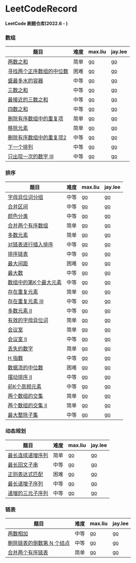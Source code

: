 # LeetCodeRecord

**LeetCode 刷题仓库(2022.6 - )**

### 数组

题目 | 难度 | max.liu | jay.lee
-- |--|--|--
[两数之和](https://leetcode.cn/problems/two-sum/)| 简单| [go](/twoSum/maxLiu.go) | [go](/twoSum/jayLee.go)
[寻找两个正序数组的中位数](https://leetcode.cn/problems/median-of-two-sorted-arrays/)| 困难| [go](findMedianSortedArrays/maxLiu.go) | [go](/findMedianSortedArrays/jayLee.go)
[盛最多水的容器](https://leetcode.cn/problems/container-with-most-water/)| 中等| [go](maxArea/maxLiu.go) | [go]()
[三数之和](https://leetcode.cn/problems/3sum/)| 中等| [go](threeSum/maxLiu.go) | [go](/threeSum/jayLee.go)
[最接近的三数之和](https://leetcode.cn/problems/3sum-closest/)| 中等| [go](threeSumClosest/maxLiu.go) | [go](/threeSumClosest/jayLee.go)
[四数之和](https://leetcode.cn/problems/4sum/)| 中等| [go](fourSum/maxLiu.go) | [go](fourSum/jayLee.go)
[删除有序数组中的重复项](https://leetcode.cn/problems/remove-duplicates-from-sorted-array/)| 简单| [go](removeDuplicates/maxLiu.go) | [go](removeDuplicates/jayLee.go)
[移除元素](https://leetcode.cn/problems/remove-element/)| 简单| [go](removeElement/maxLiu.go) | [go](removeElement/jayLee.go)
[删除有序数组中的重复项2](https://leetcode.cn/problems/remove-duplicates-from-sorted-array-ii/)| 中等| [go](removeDuplicates2/maxLiu.go) | [go](removeDuplicates2/jayLee.go)
[下一个排列](https://leetcode.cn/problems/next-permutation/)| 中等| [go](nextPermutation/maxLiu.go) | [go](nextPermutation/jayLee.go)
[只出现一次的数字 III](https://leetcode.cn/problems/single-number-iii/)| 中等| [go](singleNumber/maxLiu.go) | [go](singleNumber/jayLee.go)

### 排序

题目 | 难度 | max.liu | jay.lee
-- |--|--|--
[字母异位词分组](https://leetcode.cn/problems/group-anagrams/)| 中等| [go](/groupAnagrams/maxLiu.go) | [go](/groupAnagrams/jayLee.go)
[合并区间](https://leetcode.cn/problems/merge-intervals/)| 中等| [go](/merge/maxLiu.go) | [go](/merge/jayLee.go)
[颜色分类](https://leetcode.cn/problems/sort-colors/)| 中等| [go](/sortColors/maxLiu.go) | [go](/sortColors/jayLee.go)
[合并两个有序数组](https://leetcode.cn/problems/merge-sorted-array/)| 简单| [go](/merge2/maxLiu.go) | [go](/merge2/jayLee.go)
[多数元素](https://leetcode.cn/problems/majority-element/)| 简单| [go](/majorityElement/maxLiu.go) | [go](/majorityElement/jayLee.go)
[对链表进行插入排序](https://leetcode.cn/problems/insertion-sort-list/)| 中等| [go](/insertionSortList/maxLiu.go) | [go](/insertionSortList/jayLee.go)
[排序链表](https://leetcode.cn/problems/sort-list/)| 中等| [go](/sortList/maxLiu.go) | [go](/sortList/jayLee.go)
[最大间距](https://leetcode.cn/problems/maximum-gap/)| 困难| [go](/maximumGap/maxLiu.go) | [go](/maximumGap/jayLee.go)
[最大数](https://leetcode.cn/problems/largest-number/)| 中等| [go](/largestNumber/maxLiu.go) | [go](/largestNumber/jayLee.go)
[数组中的第K个最大元素](https://leetcode.cn/problems/kth-largest-element-in-an-array/)| 中等| [go](/findKthLargest/maxLiu.go) | [go](/findKthLargest/jayLee.go)
[存在重复元素](https://leetcode.cn/problems/contains-duplicate/)| 简单| [go](/containsDuplicate/maxLiu.go) | [go](/containsDuplicate/jayLee.go)
[存在重复元素 III](https://leetcode.cn/problems/contains-duplicate-iii/)| 中等| [go](/containsNearbyAlmostDuplicate/maxLiu.go) | [go](/containsNearbyAlmostDuplicate/jayLee.go)
[多数元素 II](https://leetcode.cn/problems/majority-element-ii/)| 中等| [go](/majorityElement2/maxLiu.go) | [go](/majorityElement2/jayLee.go)
[有效的字母异位词](https://leetcode.cn/problems/valid-anagram/)| 简单| [go](/isAnagram/maxLiu.go) | [go](/isAnagram/jayLee.go)
[会议室](https://leetcode.cn/problems/meeting-rooms/)| 简单| [go](/canAttendMeetings/maxLiu.go) | [go](/canAttendMeetings/jayLee.go)
[会议室 II](https://leetcode.cn/problems/meeting-rooms-ii/)| 中等| [go](/minMeetingRooms/maxLiu.go) | [go](/minMeetingRooms/jayLee.go)
[丢失的数字](https://leetcode.cn/problems/missing-number/)| 简单| [go](/missingNumber/maxLiu.go) | [go](/missingNumber/jayLee.go)
[H 指数](https://leetcode.cn/problems/h-index/)| 中等| [go](/hIndex/maxLiu.go) | [go](/hIndex/jayLee.go)
[数据流的中位数](https://leetcode.cn/problems/find-median-from-data-stream/)| 困难| [go](/MedianFinder/maxLiu.go) | [go](/MedianFinder/jayLee.go)
[摆动排序 II](https://leetcode.cn/problems/wiggle-sort-ii/)| 中等| [go](/wiggleSort/maxLiu.go) | [go](/wiggleSort/jayLee.go)
[前K个高频元素](https://leetcode.cn/problems/top-k-frequent-elements/)| 中等| [go](/topKFrequent/maxLiu.go) | [go](/topKFrequent/jayLee.go)
[两个数组的交集](https://leetcode.cn/problems/intersection-of-two-arrays/)| 简单| [go](/intersection/maxLiu.go) | [go](/intersection/jayLee.go)
[两个数组的交集 II](https://leetcode.cn/problems/intersection-of-two-arrays-ii/)| 简单| [go](/intersect/maxLiu.go) | [go](/intersect/jayLee.go)
[最大整除子集](https://leetcode.cn/problems/largest-divisible-subset/)| 中等| [go](/largestDivisibleSubset/maxLiu.go) | [go](/largestDivisibleSubset/jayLee.go)

### 动态规划

题目 | 难度 | max.liu | jay.lee
-- |--|--|--
[最长连续递增序列](https://leetcode.cn/problems/longest-continuous-increasing-subsequence/)| 简单| [go](/findLengthOfLCIS/maxLiu.go) | [go](/findLengthOfLCIS/jayLee.go)
[最长回文子串](https://leetcode.cn/problems/longest-palindromic-substring/)| 中等| [go](/longestPalindrome/maxLiu.go) | [go](/longestPalindrome/jayLee.go)
[正则表达式匹配](https://leetcode.cn/problems/regular-expression-matching/)| 困难| [go](/isMatch/maxLiu.go) | [go](/isMatch/jayLee.go)
[最长递增子序列](https://leetcode.cn/problems/longest-increasing-subsequence/)| 中等| [go](/lengthOfLIS/maxLiu.go) | [go](/findLengthOfLCIS/jayLee.go)
[递增的三元子序列](https://leetcode.cn/problems/increasing-triplet-subsequence/)| 中等| [go](/increasingTriplet/maxLiu.go) | [go](/findLengthOfLCIS/jayLee.go)

### 链表

题目 | 难度 | max.liu | jay.lee
-- |--|--|--
[两数相加](https://leetcode.cn/problems/add-two-numbers/)| 中等| [go](/addTwoNumbers/maxLiu.go) | [go](/addTwoNumbers/jayLee.go)
[删除链表的倒数第 N 个结点](https://leetcode.cn/problems/remove-nth-node-from-end-of-list/)| 中等| [go](/removeNthFromEnd/maxLiu.go) | [go](/removeNthFromEnd/jayLee.go)
[合并两个有序链表](https://leetcode.cn/problems/merge-two-sorted-lists/)| 简单| [go](/mergeTwoLists/maxLiu.go) | [go](/mergeTwoLists/jayLee.go)
